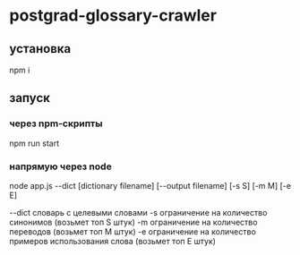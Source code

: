 # postgrad-glossary-crawler

## установка
npm i 

## запуск

### через npm-скрипты 
npm run start

### напрямую через node
node app.js --dict [dictionary filename] [--output filename] [-s S] [-m M] [-e E]


--dict словарь с целевыми словами
-s ограничение на количество синонимов (возьмет топ S штук)
-m ограничение на количество переводов (возьмет топ M штук)
-e ограничение на количество примеров использования слова (возьмет топ E штук)

